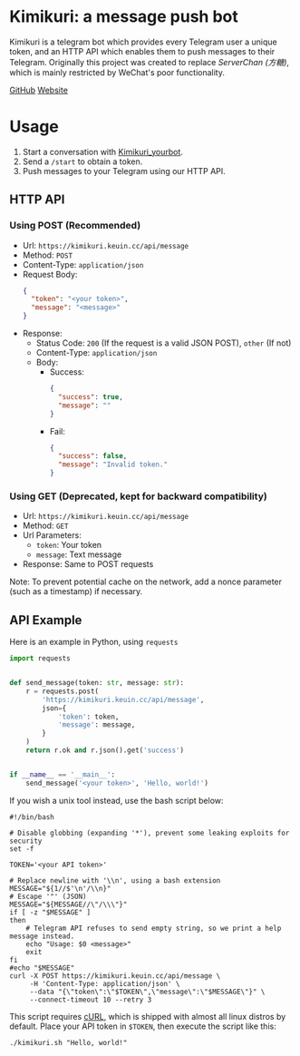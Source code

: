 # Kimikuri: a message push bot

Kimikuri is a telegram bot which provides every Telegram user a unique token, and an HTTP API which enables them to push
messages to their Telegram. Originally this project was created to replace *ServerChan (方糖)*, which is mainly restricted
by WeChat's poor functionality.

[GitHub](https://github.com/keuin/kimikuri_rs)  [Website](https://kimikuri.keuin.cc/)

# Usage

1. Start a conversation with [Kimikuri_yourbot](https://t.me/Kimikuri_yourbot).
2. Send a `/start` to obtain a token.
3. Push messages to your Telegram using our HTTP API.

## HTTP API

### Using POST (Recommended)

- Url: `https://kimikuri.keuin.cc/api/message`
- Method: `POST`
- Content-Type: `application/json`
- Request Body:
    ```json
    {
      "token": "<your token>",
      "message": "<message>"
    }
    ```
- Response:
    + Status Code: `200` (If the request is a valid JSON POST), `other` (If not)
    + Content-Type: `application/json`
    + Body:
        - Success:
            ```json
            {
              "success": true,
              "message": ""
            }
            ```
        - Fail:
            ```json
            {
              "success": false,
              "message": "Invalid token."
            }
            ```

### Using GET (Deprecated, kept for backward compatibility)

- Url: `https://kimikuri.keuin.cc/api/message`
- Method: `GET`
- Url Parameters:
    + `token`: Your token
    + `message`: Text message
- Response: Same to POST requests

Note: To prevent potential cache on the network, add a nonce parameter (such as a timestamp) if necessary.

## API Example

Here is an example in Python, using `requests`

```python
import requests


def send_message(token: str, message: str):
    r = requests.post(
        'https://kimikuri.keuin.cc/api/message',
        json={
            'token': token,
            'message': message,
        }
    )
    return r.ok and r.json().get('success')


if __name__ == '__main__':
    send_message('<your token>', 'Hello, world!')
```

If you wish a unix tool instead, use the bash script below:

```shell
#!/bin/bash

# Disable globbing (expanding '*'), prevent some leaking exploits for security
set -f

TOKEN='<your API token>'

# Replace newline with '\\n', using a bash extension
MESSAGE="${1//$'\n'/\\n}"
# Escape '"' (JSON)
MESSAGE="${MESSAGE//\"/\\\"}"
if [ -z "$MESSAGE" ]
then
    # Telegram API refuses to send empty string, so we print a help message instead.
    echo "Usage: $0 <message>"
    exit
fi
#echo "$MESSAGE"
curl -X POST https://kimikuri.keuin.cc/api/message \
     -H 'Content-Type: application/json' \
     --data "{\"token\":\"$TOKEN\",\"message\":\"$MESSAGE\"}" \
     --connect-timeout 10 --retry 3
```

This script requires [cURL](https://curl.se/), which is shipped with almost all linux distros by default.
Place your API token in `$TOKEN`, then execute the script like this:

```shell
./kimikuri.sh "Hello, world!"
```
